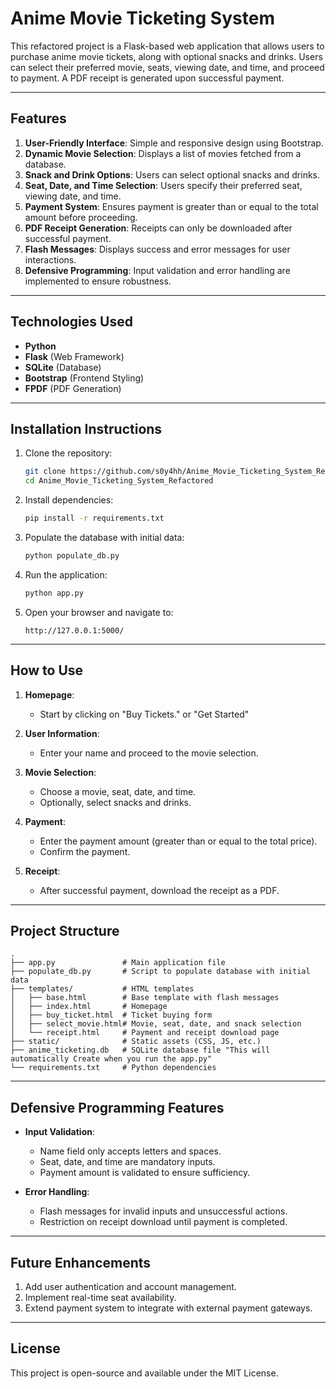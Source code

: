 # Anime Movie Ticketing System

This refactored project is a Flask-based web application that allows users to purchase anime movie tickets, along with optional snacks and drinks. Users can select their preferred movie, seats, viewing date, and time, and proceed to payment. A PDF receipt is generated upon successful payment.

---

## Features

1. **User-Friendly Interface**: Simple and responsive design using Bootstrap.
2. **Dynamic Movie Selection**: Displays a list of movies fetched from a database.
3. **Snack and Drink Options**: Users can select optional snacks and drinks.
4. **Seat, Date, and Time Selection**: Users specify their preferred seat, viewing date, and time.
5. **Payment System**: Ensures payment is greater than or equal to the total amount before proceeding.
6. **PDF Receipt Generation**: Receipts can only be downloaded after successful payment.
7. **Flash Messages**: Displays success and error messages for user interactions.
8. **Defensive Programming**: Input validation and error handling are implemented to ensure robustness.

---

## Technologies Used

- **Python**
- **Flask** (Web Framework)
- **SQLite** (Database)
- **Bootstrap** (Frontend Styling)
- **FPDF** (PDF Generation)

---

## Installation Instructions

1. Clone the repository:
   ```bash
   git clone https://github.com/s0y4hh/Anime_Movie_Ticketing_System_Refactored.git
   cd Anime_Movie_Ticketing_System_Refactored
   ```

2. Install dependencies:
   ```bash
   pip install -r requirements.txt
   ```

3. Populate the database with initial data:
   ```bash
   python populate_db.py
   ```

4. Run the application:
   ```bash
   python app.py
   ```

5. Open your browser and navigate to:
   ```
   http://127.0.0.1:5000/
   ```

---

## How to Use

1. **Homepage**:
   - Start by clicking on "Buy Tickets." or "Get Started"

2. **User Information**:
   - Enter your name and proceed to the movie selection.

3. **Movie Selection**:
   - Choose a movie, seat, date, and time.
   - Optionally, select snacks and drinks.

4. **Payment**:
   - Enter the payment amount (greater than or equal to the total price).
   - Confirm the payment.

5. **Receipt**:
   - After successful payment, download the receipt as a PDF.

---

## Project Structure

```
.
├── app.py               # Main application file
├── populate_db.py       # Script to populate database with initial data
├── templates/           # HTML templates
│   ├── base.html        # Base template with flash messages
│   ├── index.html       # Homepage
│   ├── buy_ticket.html  # Ticket buying form
│   ├── select_movie.html# Movie, seat, date, and snack selection
│   └── receipt.html     # Payment and receipt download page
├── static/              # Static assets (CSS, JS, etc.)
├── anime_ticketing.db   # SQLite database file "This will automatically Create when you run the app.py"
└── requirements.txt     # Python dependencies
```

---

## Defensive Programming Features

- **Input Validation**:
  - Name field only accepts letters and spaces.
  - Seat, date, and time are mandatory inputs.
  - Payment amount is validated to ensure sufficiency.

- **Error Handling**:
  - Flash messages for invalid inputs and unsuccessful actions.
  - Restriction on receipt download until payment is completed.

---

## Future Enhancements

1. Add user authentication and account management.
2. Implement real-time seat availability.
3. Extend payment system to integrate with external payment gateways.

---

## License

This project is open-source and available under the MIT License.
